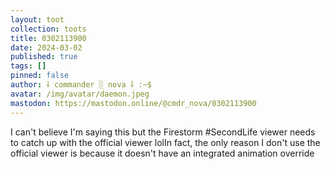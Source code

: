 ```yaml
---
layout: toot
collection: toots
title: 0302113900
date: 2024-03-02
published: true
tags: []
pinned: false
author: ⸸ commander ░ nova ⸸ :~$
avatar: /img/avatar/daemon.jpeg
mastodon: https://mastodon.online/@cmdr_nova/0302113900
---
```


I can't believe I'm saying this but the Firestorm #SecondLife  viewer needs to catch up with the official viewer lolIn fact, the only reason I don't use the official viewer is because it doesn't have an integrated animation override

